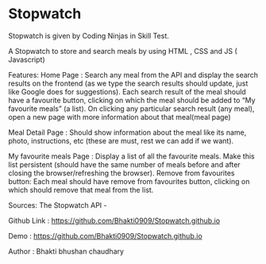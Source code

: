 # Stopwatch
Stopwatch is given by Coding Ninjas in Skill Test.

A Stopwatch to store and search meals by using HTML , CSS and JS ( Javascript)

Features: Home Page : Search any meal from the API and display the search results on the frontend (as we type the search results should update, just like Google does for suggestions). Each search result of the meal should have a favourite button, clicking on which the meal should be added to “My favourite meals” (a list). On clicking any particular search result (any meal), open a new page with more information about that meal(meal page)

Meal Detail Page : Should show information about the meal like its name, photo, instructions, etc (these are must, rest we can add if we want).

My favourite meals Page : Display a list of all the favourite meals. Make this list persistent (should have the same number of meals before and after closing the browser/refreshing the browser). Remove from favourites button: Each meal should have remove from favourites button, clicking on which should remove that meal from the list.

Sources: The Stopwatch API -  

Github Link : https://github.com/Bhakti0909/Stopwatch.github.io

Demo : https://github.com/Bhakti0909/Stopwatch.github.io

Author : Bhakti bhushan chaudhary
